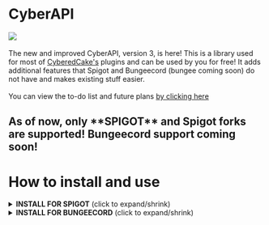 # CyberAPI
[![](https://jitpack.io/v/CyberedCake/CyberAPI.svg?label=Latest+Version)](https://jitpack.io/p/CyberedCake/CyberAPI)
<br> <br>
The new and improved CyberAPI, version 3, is here! This is a library used for most of [CyberedCake's](https://github.com/CyberedCake) plugins and can be used by you for free! It adds additional features that Spigot and Bungeecord (bungee coming soon) do not have and makes existing stuff easier.
<br> <br>
You can view the to-do list and future plans [by clicking here](https://github.com/CyberedCake/CyberAPI/projects/1)

## As of now, only \*\*SPIGOT\*\* and Spigot forks are supported! Bungeecord support coming soon!

# How to install and use

<details>
  <summary><b>INSTALL FOR SPIGOT</b> (click to expand/shrink)</summary>

## Installation - Spigot
### (It is recommended that you use [PaperSpigot](https://papermc.io/downloads) instead of Spigot, but Spigot is still supported and PaperSpigot works on the 'spigot' portion of the library!)
    
<details>
  <summary><b>INSTALL WITH GRADLE [RECOMMENDED]</b> (click to expand/shrink)</summary>

--------------------------------------------------------------------------------------------------------------
Step 1) Include the below code in your build.gradle "repositories" section.
```gradle
	repositories {
		maven { url 'https://jitpack.io' }
	}
```

Step 2) Include the below code in your build.gradle "dependencies" and replace "LATEST" with the latest version that you see here: [![](https://jitpack.io/v/CyberedCake/CyberAPI.svg?label=Latest+Version)](https://jitpack.io/p/CyberedCake/CyberAPI) <br>
Step 2) <b>NOTE: You must keep the "v" at the beginning of the version number!</b>
```gradle
	dependencies {
	        implementation 'com.github.CyberedCake.CyberAPI:spigot:vLATEST'
	}
```

Step 3) Reload your gradle project and follow the usage instructions below.

--------------------------------------------------------------------------------------------------------------
</details>
    
<details>
  <summary><b>INSTALL WITH MAVEN</b> (click to expand/shrink)</summary>

--------------------------------------------------------------------------------------------------------------
Step 1) Include the below code in your pom.xml "repositories" section.
```xml
    <repositories>
    	<repository>
            <id>jitpack.io</id>
            <url>https://jitpack.io</url>
	 </repository>
    </repositories>
```

Step 2) Include the below code in your pom.xml as a "dependency" and replace "LATEST" with the latest version that you see here: [![](https://jitpack.io/v/CyberedCake/CyberAPI.svg?label=Latest+Version)](https://jitpack.io/p/CyberedCake/CyberAPI) <br>
Step 2) <b>NOTE: You must keep the "v" at the beginning of the version number!</b>
```xml
    <dependencies>
    	<dependency>
            <groupId>com.github.CyberedCake.CyberAPI</groupId>
            <artifactId>spigot</artifactId>
            <version>vLATEST</version>
	 </dependency>
    </dependencies>
```

Step 3) Reload your maven project and follow the usage instructions below.

--------------------------------------------------------------------------------------------------------------
</details>

## How to use - Spigot
To use CyberAPI, write this in your main onEnable method:

```java
import net.cybercake.cyberapi.spigot.CyberAPI;
import net.cybercake.cyberapi.common.builders.settings.Settings;

public class MainClass extends CyberAPI { // you must extend CyberAPI instead of JavaPlugin

    @Override
    public void onEnable() {
        startCyberAPI( // this method will start CyberAPI and is **required** to be the first thing in your onEnable() method
                Settings.builder()
                        // put your settings here, usually in the form of .<setting>(<value>)
                        
                        .commandsPath("<your groupID>.commands")
                        // usually it's a good idea to define your commands package so that CyberAPI doesn't go searching through
                        // everything if you are using the 'better commands' feature
                        
                        .build() // build once you have changed the settings you want
        );
        
        // now you have access to everything CyberAPI!
        // view the docs here: https://docs.spigot.cybercake.net/
    }

}
```

</details>

<details>
  <summary><b>INSTALL FOR BUNGEECORD</b> (click to expand/shrink)</summary>

## Installation - Bungeecord
### (It is recommended that you use [Waterfall](https://papermc.io/downloads#Waterfall) instead of Bungeecord, but Bungeecord is still supported and Waterfall works on the 'bungee' portion of the library!)

<details>
  <summary><b>INSTALL WITH GRADLE [RECOMMENDED]</b> (click to expand/shrink)</summary>

--------------------------------------------------------------------------------------------------------------
Step 1) Include the below code in your build.gradle "repositories" section.
```gradle
	repositories {
		maven { url 'https://jitpack.io' }
	}
```

Step 2) Include the below code in your build.gradle "dependencies" and replace "LATEST" with the latest version that you see here: [![](https://jitpack.io/v/CyberedCake/CyberAPI.svg?label=Latest+Version)](https://jitpack.io/p/CyberedCake/CyberAPI) <br>
Step 2) <b>NOTE: You must keep the "v" at the beginning of the version number!</b>
```gradle
	dependencies {
	        implementation 'com.github.CyberedCake.CyberAPI:bungee:vLATEST'
	}
```

Step 3) Reload your gradle project and follow the usage instructions below.

--------------------------------------------------------------------------------------------------------------
</details>

<details>
  <summary><b>INSTALL WITH MAVEN</b> (click to expand/shrink)</summary>

--------------------------------------------------------------------------------------------------------------
Step 1) Include the below code in your pom.xml "repositories" section.
```xml
    <repositories>
    	<repository>
            <id>jitpack.io</id>
            <url>https://jitpack.io</url>
	 </repository>
    </repositories>
```

Step 2) Include the below code in your pom.xml as a "dependency" and replace "LATEST" with the latest version that you see here: [![](https://jitpack.io/v/CyberedCake/CyberAPI.svg?label=Latest+Version)](https://jitpack.io/p/CyberedCake/CyberAPI) <br>
Step 2) <b>NOTE: You must keep the "v" at the beginning of the version number!</b>
```xml
    <dependencies>
    	<dependency>
            <groupId>com.github.CyberedCake.CyberAPI</groupId>
            <artifactId>bungee</artifactId>
            <version>vLATEST</version>
	 </dependency>
    </dependencies>
```

Step 3) Reload your maven project and follow the usage instructions below.

--------------------------------------------------------------------------------------------------------------
</details>

## How to use - Bungeecord
To use CyberAPI, write this in your main onEnable method:

```java
import net.cybercake.cyberapi.bungee.CyberAPI;
import net.cybercake.cyberapi.common.builders.settings.Settings;

public class MainClass extends CyberAPI { // you must extend CyberAPI instead of Plugin

    @Override
    public void onEnable() {
        startCyberAPI( // this method will start CyberAPI and is **required** to be the first thing in your onEnable() method
                Settings.builder()
                        // put your settings here, usually in the form of .<setting>(<value>)

                        .commandsPath("<your groupID>.commands")
                        // usually it's a good idea to define your commands package so that CyberAPI doesn't go searching through
                        // everything if you are using the 'better commands' feature

                        .build() // build once you have changed the settings you want
        );

        // now you have access to everything CyberAPI!
        // view the docs here: https://docs.bungee.cybercake.net/
    }

}
```

</details>